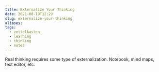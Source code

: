 ```yaml
---
title: Externalize Your Thinking
date: 2021-08-19T12:29
slug: externalize-your-thinking
aliases:
tags:
  - zettelkasten
  - learning
  - thinking
  - notes
---
```


Real thinking requires some type of externalization. Notebook, mind maps, text editor, etc.
